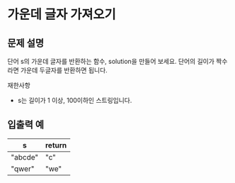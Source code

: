 # 가운데 글자 가져오기

## 문제 설명
단어 s의 가운데 글자를 반환하는 함수, solution을 만들어 보세요. 단어의 길이가 짝수라면 가운데 두글자를 반환하면 됩니다.

재한사항
- s는 길이가 1 이상, 100이하인 스트링입니다.

## 입출력 예
| s | return |
| --- | --- | 
| "abcde" | "c" |
| "qwer" | "we" | 